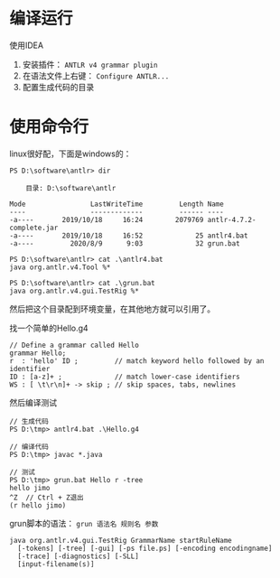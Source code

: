 # 编译运行

使用IDEA

1. 安装插件： `ANTLR v4 grammar plugin`
2. 在语法文件上右键： `Configure ANTLR...`
3. 配置生成代码的目录

# 使用命令行

linux很好配，下面是windows的：

```shell script
PS D:\software\antlr> dir

    目录: D:\software\antlr

Mode                LastWriteTime         Length Name
----                -------------         ------ ----
-a----       2019/10/18     16:24        2079769 antlr-4.7.2-complete.jar
-a----       2019/10/18     16:52             25 antlr4.bat
-a----         2020/8/9      9:03             32 grun.bat

PS D:\software\antlr> cat .\antlr4.bat
java org.antlr.v4.Tool %*

PS D:\software\antlr> cat .\grun.bat
java org.antlr.v4.gui.TestRig %*
```

然后把这个目录配到环境变量，在其他地方就可以引用了。

找一个简单的Hello.g4

```antlrv4
// Define a grammar called Hello
grammar Hello;
r  : 'hello' ID ;         // match keyword hello followed by an identifier
ID : [a-z]+ ;             // match lower-case identifiers
WS : [ \t\r\n]+ -> skip ; // skip spaces, tabs, newlines
```
然后编译测试
```shell script
// 生成代码
PS D:\tmp> antlr4.bat .\Hello.g4

// 编译代码
PS D:\tmp> javac *.java

// 测试
PS D:\tmp> grun.bat Hello r -tree
hello jimo
^Z  // Ctrl + Z退出
(r hello jimo)
```
grun脚本的语法： `grun 语法名 规则名 参数`
```shell script
java org.antlr.v4.gui.TestRig GrammarName startRuleName
  [-tokens] [-tree] [-gui] [-ps file.ps] [-encoding encodingname]
  [-trace] [-diagnostics] [-SLL]
  [input-filename(s)]
```
